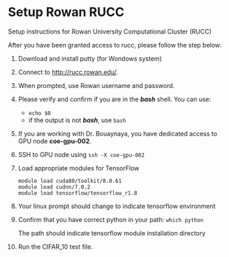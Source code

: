 # Setup Rowan RUCC  
Setup instructions for Rowan University Computational Cluster (RUCC)

After you have been granted access to rucc, please follow the step below:
1.	Download and install putty (for Wondows system) 
2.	Connect to http://rucc.rowan.edu/.
3.	When prompted, use Rowan username and password.
4.	Please verify and confirm if you are in the _**bash**_ shell. You can use: 
    * ```echo $0 ```
    * if the output is not _**bash**_, use ```bash```
5.	If you are working with Dr. Bouaynaya, you have dedicated access to GPU node **coe-gpu-002**.
6.  SSH to GPU node using ```ssh -X coe-gpu-002```
7.	Load appropriate modules for TensorFlow
    ```module load shared
    module load cuda80/toolkit/8.0.61
    module load cudnn/7.0.2
    module load tensorflow/tensorflow_r1.8
8.	Your linux prompt should change to indicate tensorflow environment
9.  Confirm that you have correct python in your path: 
    ```which python```
    
    The path should indicate tensorflow module installation directory
8.	Run the CIFAR_10 test file.

